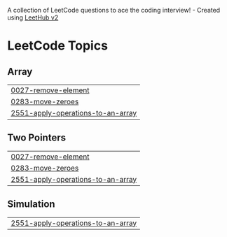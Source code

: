 A collection of LeetCode questions to ace the coding interview! - Created using [LeetHub v2](https://github.com/arunbhardwaj/LeetHub-2.0)
<!---LeetCode Topics Start-->
# LeetCode Topics
## Array
|  |
| ------- |
| [0027-remove-element](https://github.com/uestcwt2015/leetcode_practise/tree/master/0027-remove-element) |
| [0283-move-zeroes](https://github.com/uestcwt2015/leetcode_practise/tree/master/0283-move-zeroes) |
| [2551-apply-operations-to-an-array](https://github.com/uestcwt2015/leetcode_practise/tree/master/2551-apply-operations-to-an-array) |
## Two Pointers
|  |
| ------- |
| [0027-remove-element](https://github.com/uestcwt2015/leetcode_practise/tree/master/0027-remove-element) |
| [0283-move-zeroes](https://github.com/uestcwt2015/leetcode_practise/tree/master/0283-move-zeroes) |
| [2551-apply-operations-to-an-array](https://github.com/uestcwt2015/leetcode_practise/tree/master/2551-apply-operations-to-an-array) |
## Simulation
|  |
| ------- |
| [2551-apply-operations-to-an-array](https://github.com/uestcwt2015/leetcode_practise/tree/master/2551-apply-operations-to-an-array) |
<!---LeetCode Topics End-->